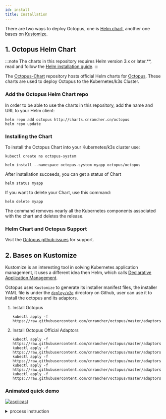 ```yaml
---
id: install
title: Installation
---
```


There are two ways to deploy Octopus, one is [Helm chart](https://helm.sh/), another one bases on [Kustomize](https://github.com/kubernetes-sigs/kustomize).

## 1. Octopus Helm Chart

:::note
The charts in this repository requires Helm version 3.x or later.**, read and follow the [Helm installation guide](https://helm.sh/docs/intro/install/).
:::

The [Octopus-Chart](https://github.com/cnrancher/octopus-chart) repository hosts official Helm charts for [Octopus](https://github.com/cnrancher/octopus). These charts are used to deploy Octopus to the Kubernetes/k3s Cluster.


### Add the Octopus Helm Chart repo

In order to be able to use the charts in this repository, add the name and URL to your Helm client:

```console
helm repo add octopus http://charts.cnrancher.cn/octopus
helm repo update
```

### Installing the Chart

To install the Octopus Chart into your Kubernetes/k3s cluster use:
```
kubectl create ns octopus-system
```
```
helm install --namespace octopus-system myapp octopus/octopus
```

After installation succeeds, you can get a status of Chart
```
helm status myapp
```

If you want to delete your Chart, use this command:
```
helm delete myapp
```

The command removes nearly all the Kubernetes components associated with the
chart and deletes the release.

### Helm Chart and Octopus Support

Visit the [Octopus github issues](https://github.com/cnrancher/octopus/issues/) for support.

## 2. Bases on Kustomize

Kustomize is an interesting tool in solving Kubernetes application management, it uses a different idea then Helm, which calls [Declarative Application Management](https://github.com/kubernetes/community/blob/master/contributors/design-proposals/architecture/declarative-application-management.md). 

Octopus uses `Kustomize` to generate its installer manifest files, the installer YAML file is under the [`deploy/e2e`](https://github.com/cnrancher/octopus/tree/master/deploy/e2e) directory on Github, user can use it to install the octopus and its adaptors.

1. Install Octopus
    ```shell script
    kubectl apply -f https://raw.githubusercontent.com/cnrancher/octopus/master/adaptors/dummy/deploy/e2e/all_in_one.yaml
    ```

1. Install Octopus Official Adaptors
    ```shell script
    kubectl apply -f https://raw.githubusercontent.com/cnrancher/octopus/master/adaptors/modbus/deploy/e2e/all_in_one.yaml
    kubectl apply -f https://raw.githubusercontent.com/cnrancher/octopus/master/adaptors/opcua/deploy/e2e/all_in_one.yaml
    kubectl apply -f https://raw.githubusercontent.com/cnrancher/octopus/master/adaptors/mqtt/deploy/e2e/all_in_one.yaml
    kubectl apply -f https://raw.githubusercontent.com/cnrancher/octopus/master/adaptors/ble/deploy/e2e/all_in_one.yaml
    kubectl apply -f https://raw.githubusercontent.com/cnrancher/octopus/master/adaptors/dummy/deploy/e2e/all_in_one.yaml
    ```

### Animated quick demo

[![asciicast](https://asciinema.org/a/338649.svg)](https://asciinema.org/a/338649)

<details>
  <summary>process instruction</summary>
  <code>
  
    # deploy octopus without webhook
    kubectl apply -f deploy/e2e/all_in_one.yaml
    
    # confirm the octopus deployment
    kubectl get all -n octopus-system
    kubectl get crd | grep devicelinks
    
    # deploy a devicelink
    cat adaptors/dummy/deploy/e2e/dl_specialdevice.yaml
    kubectl apply -f adaptors/dummy/deploy/e2e/dl_specialdevice.yaml
    
    # confirm the state of devicelink
    kubectl get dl living-room-fan -n default
    
    # deploy dummy adaptor and model
    kubectl apply -f adaptors/dummy/deploy/e2e/all_in_one.yaml
    
    # confirm the dummy adaptor deployment
    kubectl get daemonset octopus-adaptor-dummy-adaptor -n octopus-system
    kubectl get crd | grep dummyspecialdevice
    
    # confirm the state of devicelink
    kubectl get dl living-room-fan -n default
    
    # watch the device instance
    kubectl get dummyspecialdevice living-room-fan -n default -w
    
  </code>
</details>
